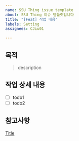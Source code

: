 ```yaml
---
name: SSU Thing issue template
about: SSU Thing 이슈 템플릿입니다
title: "[Feat] 작업 내용"
labels: Setting
assignees: CJiu01

---
```


## 목적

> description 

## 작업 상세 내용

- [ ] todo1
- [ ] todo2

## 참고사항
[Title](link)
